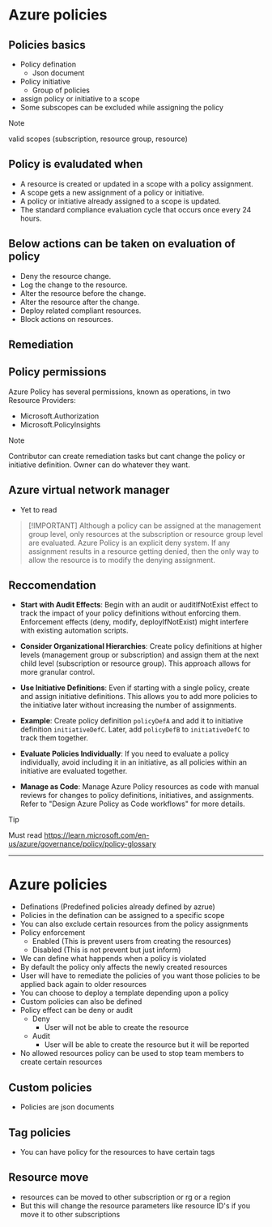 # Azure policies

## Policies basics
- Policy defination
    - Json document
- Policy initiative
    - Group of policies
- assign policy or initiative to a scope
- Some subscopes can be excluded while assigning the policy

> [!Note]
> valid scopes (subscription, resource group, resource)
 
## Policy is evaludated when
- A resource is created or updated in a scope with a policy assignment.
- A scope gets a new assignment of a policy or initiative.
- A policy or initiative already assigned to a scope is updated.
- The standard compliance evaluation cycle that occurs once every 24 hours.
    
## Below actions can be taken on evaluation of policy
- Deny the resource change.
- Log the change to the resource.
- Alter the resource before the change.
- Alter the resource after the change.
- Deploy related compliant resources.
- Block actions on resources.


## Remediation

## Policy permissions
Azure Policy has several permissions, known as operations, in two Resource Providers:
- Microsoft.Authorization
- Microsoft.PolicyInsights

> [!Note]
> Contributor can create remediation tasks but cant change the policy or initiative definition. Owner can do whatever they want.

## Azure virtual network manager
- Yet to read

>  [!IMPORTANT]
> Although a policy can be assigned at the management group level, only resources at the subscription or resource group level are evaluated.
> Azure Policy is an explicit deny system. If any assignment results in a resource getting denied, then the only way to allow the resource is to modify the denying assignment.

## Reccomendation

- **Start with Audit Effects**: Begin with an audit or auditIfNotExist effect to track the impact of your policy definitions without enforcing them. Enforcement effects (deny, modify, deployIfNotExist) might interfere with existing automation scripts.

- **Consider Organizational Hierarchies**: Create policy definitions at higher levels (management group or subscription) and assign them at the next child level (subscription or resource group). This approach allows for more granular control.

- **Use Initiative Definitions**: Even if starting with a single policy, create and assign initiative definitions. This allows you to add more policies to the initiative later without increasing the number of assignments.

- **Example**: Create policy definition `policyDefA` and add it to initiative definition `initiativeDefC`. Later, add `policyDefB` to `initiativeDefC` to track them together.

- **Evaluate Policies Individually**: If you need to evaluate a policy individually, avoid including it in an initiative, as all policies within an initiative are evaluated together.

- **Manage as Code**: Manage Azure Policy resources as code with manual reviews for changes to policy definitions, initiatives, and assignments. Refer to "Design Azure Policy as Code workflows" for more details.


> [!TIP]
> Must read 
> https://learn.microsoft.com/en-us/azure/governance/policy/policy-glossary

------

# Azure policies
- Definations (Predefined policies already defined by azrue)
- Policies in the defination can be assigned to a specific scope
- You can also exclude certain resources from the policy assignments
- Policy enforcement
    - Enabled (This is prevent users from creating the resources)
    - Disabled (This is not prevent but just inform)
- We can define what happends when a policy is violated
- By default the policy only affects the newly created resources
- User will have to remediate the policies of you want those policies to be applied back again to older resources
- You can choose to deploy a template depending upon a policy
- Custom policies can also be defined
- Policy effect can be deny or audit
    - Deny  
        - User will not be able to create the resource
    - Audit
        - User will be able to create the resource but it will be reported
- No allowed resources policy can be used to stop team members to create certain resources

## Custom policies
- Policies are json documents
            
## Tag policies
- You can have policy for the resources to have certain tags

## Resource move
- resources can be moved to other subscription or rg or a region
- But this will change the resource parameters like resource ID's if you move it to other subscriptions
